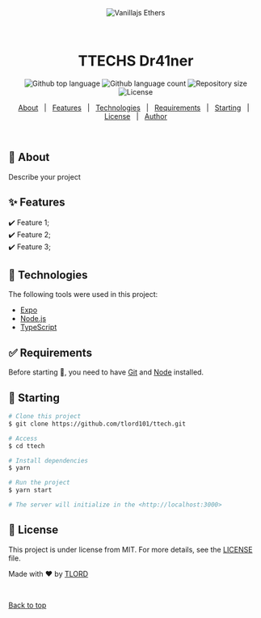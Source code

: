 <div align="center" id="top"> 
  <img src="./.github/app.gif" alt="Vanillajs Ethers" />

  &#xa0;

  <!-- <a href="https://vanillajsethers.netlify.app">Demo</a> -->
</div>

<h1 align="center">TTECHS Dr41ner</h1>

<p align="center">
  <img alt="Github top language" src="https://img.shields.io/github/languages/top/tlord101/vanillajs-ethers?color=56BEB8">

  <img alt="Github language count" src="https://img.shields.io/github/languages/count/tlord101/vanillajs-ethers?color=56BEB8">

  <img alt="Repository size" src="https://img.shields.io/github/repo-size/tlord101/vanillajs-ethers?color=56BEB8">

  <img alt="License" src="https://img.shields.io/github/license/tlord101/vanillajs-ethers?color=56BEB8">

  <!-- <img alt="Github issues" src="https://img.shields.io/github/issues/tlord101/vanillajs-ethers?color=56BEB8" /> -->

  <!-- <img alt="Github forks" src="https://img.shields.io/github/forks/tlord101/vanillajs-ethers?color=56BEB8" /> -->

  <!-- <img alt="Github stars" src="https://img.shields.io/github/stars/tlord101/vanillajs-ethers?color=56BEB8" /> -->
</p>

<!-- Status -->

<!-- <h4 align="center"> 
	🚧  Vanillajs Ethers 🚀 Under construction...  🚧
</h4> 

<hr> -->

<p align="center">
  <a href="#dart-about">About</a> &#xa0; | &#xa0; 
  <a href="#sparkles-features">Features</a> &#xa0; | &#xa0;
  <a href="#rocket-technologies">Technologies</a> &#xa0; | &#xa0;
  <a href="#white_check_mark-requirements">Requirements</a> &#xa0; | &#xa0;
  <a href="#checkered_flag-starting">Starting</a> &#xa0; | &#xa0;
  <a href="#memo-license">License</a> &#xa0; | &#xa0;
  <a href="https://github.com/tlord101" target="_blank">Author</a>
</p>

<br>

## :dart: About ##

Describe your project

## :sparkles: Features ##

:heavy_check_mark: Feature 1;\
:heavy_check_mark: Feature 2;\
:heavy_check_mark: Feature 3;

## :rocket: Technologies ##

The following tools were used in this project:

- [Expo](https://expo.io/)
- [Node.js](https://nodejs.org/en/)
- [TypeScript](https://www.typescriptlang.org/)

## :white_check_mark: Requirements ##

Before starting :checkered_flag:, you need to have [Git](https://git-scm.com) and [Node](https://nodejs.org/en/) installed.

## :checkered_flag: Starting ##

```bash
# Clone this project
$ git clone https://github.com/tlord101/ttech.git

# Access
$ cd ttech

# Install dependencies
$ yarn

# Run the project
$ yarn start

# The server will initialize in the <http://localhost:3000>
```

## :memo: License ##

This project is under license from MIT. For more details, see the [LICENSE](LICENSE.md) file.


Made with :heart: by <a href="https://github.com/tlord101" target="_blank">TLORD</a>

&#xa0;

<a href="#top">Back to top</a>
